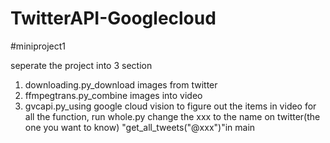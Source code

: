 # TwitterAPI-Googlecloud
#miniproject1

seperate the project into 3 section
1. downloading.py_download images from twitter
2. ffmpegtrans.py_combine images into video
3. gvcapi.py_using google cloud vision to figure out the items in video
for all the function, run whole.py
change the xxx to the name on twitter(the one you want to know)  "get_all_tweets("@xxx")"in main
